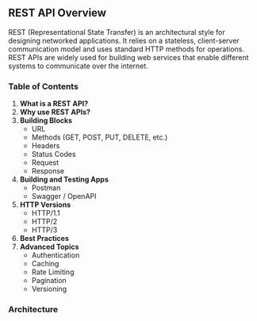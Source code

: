 ## REST API Overview

REST (Representational State Transfer) is an architectural style for designing networked applications. It relies on a stateless, client-server communication model and uses standard HTTP methods for operations. REST APIs are widely used for building web services that enable different systems to communicate over the internet.

### Table of Contents

1. **What is a REST API?**
2. **Why use REST APIs?**
3. **Building Blocks**
    - URL
    - Methods (GET, POST, PUT, DELETE, etc.)
    - Headers
    - Status Codes
    - Request
    - Response
4. **Building and Testing Apps**
    - Postman
    - Swagger / OpenAPI
5. **HTTP Versions**
    - HTTP/1.1
    - HTTP/2
    - HTTP/3
6. **Best Practices**
7. **Advanced Topics**
    - Authentication
    - Caching
    - Rate Limiting
    - Pagination
    - Versioning


### Architecture
